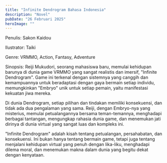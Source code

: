 ```yaml
---
title: "Infinite Dendrogram Bahasa Indonesia"
description: "Novel"
pubDate: "26 Februari 2025"
heroImage: ""
---
```


Penulis: Sakon Kaidou

Ilustrator: Taiki

Genre: VRMMO, Action, Fantasy, Adventure

Sinopsis: Reiji Mukudori, seorang mahasiswa baru, memulai kehidupan barunya di dunia game VRMMO yang sangat realistis dan imersif, "Infinite Dendrogram". Game ini terkenal dengan sistemnya yang canggih dan kemampuannya untuk beradaptasi dengan gaya bermain setiap individu, memungkinkan "Embryo" unik untuk setiap pemain, yaitu manifestasi kekuatan jiwa mereka.

Di dunia Dendrogram, setiap pilihan dan tindakan memiliki konsekuensi, dan tidak ada dua pengalaman yang sama. Reiji, dengan Embryo-nya yang misterius, memulai petualangannya bersama teman-temannya, menghadapi berbagai tantangan, mengungkap rahasia dunia game, dan menemukan jati dirinya di dunia virtual yang sangat luas dan kompleks ini.

"Infinite Dendrogram" adalah kisah tentang petualangan, persahabatan, dan konsekuensi. Ini bukan hanya tentang bermain game, tetapi juga tentang menjalani kehidupan virtual yang penuh dengan lika-liku, menghadapi dilema moral, dan menemukan makna dalam dunia yang begitu dekat dengan kenyataan.
